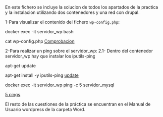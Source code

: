 En este fichero se incluye la solucion de todos los apartados de la practica y la instalacion utilizando dos contenedores y una red con drupal.

1-Para visualizar el contenido del fichero `wp-config.php`:

docker exec -it servidor_wp bash 

cat wp-config.php
[Comprobacion](Imagenes/Servidor.wp.png)

2-Para realizar un ping sobre el servidor_wp:
2.1- Dentro del contenedor servidor_wp hay que instalar los iputils-ping

apt-get update 

apt-get install -y iputils-ping
[update](Imagenes/update.png)

docker exec -it servidor_wp ping -c 5 servidor_mysql

[5 pings](Imagenes/pings.png)


El resto de las cuestiones de la práctica se encuentran en el Manual de Usuario wordpress de la carpeta Word.


